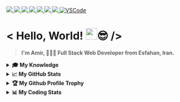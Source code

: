 <a href="https://github.com/antonkomarev/github-profile-views-counter">
  <img src="https://komarev.com/ghpvc/?username=Amir-Pourhadi&label=Visitors&color=blueviolet" />
</a>

<a href="https://github.com/chetanraj/awesome-github-badges">
  <img src="https://img.shields.io/badge/Made%20With-Love-red" />
</a>

<a href="https://badges.pufler.dev">
  <img src="https://badges.pufler.dev/years/Amir-Pourhadi?color=orange" />
</a>

<a href="https://github.com/Amir-Pourhadi?tab=repositories">
  <img src="https://badges.pufler.dev/repos/Amir-Pourhadi?color=success" />
</a>

<a href="https://badges.pufler.dev">
  <img src="https://badges.pufler.dev/commits/monthly/Amir-Pourhadi?color=yellowgreen" />
</a>

<a href="https://www.microsoft.com/en-us/windows">
  <img src="https://img.shields.io/badge/Windows-0078D6?logo=windows&logoColor=white" />
</a>

<a href="https://www.google.com/chrome" >
  <img src="https://img.shields.io/badge/Google%20Chrome-4285F4?logo=GoogleChrome&logoColor=white" />
</a>

<a href="https://code.visualstudio.com/">
  <img alt="VSCode" src="https://img.shields.io/badge/-VS%20Code-23A9F2?logo=Visual%20Studio%20Code&logoColor=white" />
</a>
  
<h1> < Hello, World! <img src="https://raw.githubusercontent.com/MartinHeinz/MartinHeinz/master/wave.gif" width="30px">😎 /> </h1>

> **I'm Amir, 👨🏻‍💻 Full Stack Web Developer from Esfahan, Iran.**

<details>
  <summary><b>🎓 My Knowledge</b></summary><br>

  <div>
    <img alt="Prettier" src="https://img.shields.io/badge/-Prettier-F7B93E?style=flat-square&logo=prettier&logoColor=white" />
    <img alt="Git" src="https://img.shields.io/badge/-Git-F05032?style=flat-square&logo=git&logoColor=white" />
    <img alt="GitHub" src="https://img.shields.io/badge/-Github-181717?style=flat-square&logo=GitHub&logoColor=white" />
    <img alt="GitLab" src="https://img.shields.io/badge/-GitLab-FCA121?style=flat-square&logo=gitlab" />
    <img alt="BitBucket" src="https://img.shields.io/badge/bitbucket-%230047B3.svg?style=flat-square&logo=bitbucket&logoColor=white" />
    <br>
    <img alt="HTML" src="https://img.shields.io/badge/HTML-E34F26?style=flat-square&logo=html5&logoColor=white" />
    <img alt="CSS" src="https://img.shields.io/badge/CSS-1572B6?style=flat-square&logo=css3&logoColor=white" />
    <img alt="Sass" src="https://img.shields.io/badge/Sass-CC6699?style=flat-square&logo=sass&logoColor=white" />
    <img alt="Bootstrap" src="https://img.shields.io/badge/Bootstrap-563D7C?style=flat-square&logo=bootstrap&logoColor=white" />
    <img alt="JS" src="https://img.shields.io/badge/JavaScript-323330?style=flat-square&logo=javascript&logoColor=F7DF1E" />
    <img alt="Jquery" src="https://img.shields.io/badge/jQuery-0769AD?style=flat-square&logo=jquery&logoColor=white" />
    <br>
    <img alt="React" src="https://img.shields.io/badge/React-45b8d8?style=flat-square&logo=react&logoColor=white" />
    <img alt="Redux" src="https://img.shields.io/badge/Redux-593D88?style=flat-square&logo=redux&logoColor=white" />
    <img alt="NPM" src="https://img.shields.io/badge/-NPM-CB3837?style=flat-square&logo=npm&logoColor=white" />
    <img alt="React-Router" src="https://img.shields.io/badge/React_Router-CA4245?style=flat-square&logo=react-router&logoColor=white" />
    <img alt="Styled-Component" src="https://img.shields.io/badge/styled--components-DB7093?style=flat-square&logo=styled-components&logoColor=white" />
    <br>
    <img alt="NodeJS" src="https://img.shields.io/badge/Node.js-43853D?style=flat-square&logo=node.js&logoColor=white" />
    <img alt="WebPack" src="https://img.shields.io/badge/-WebPack-1C78C0?style=flat-square&logo=WebPack&logoColor=white" />
    <img alt="ESLint" src="https://img.shields.io/badge/-ESLint-4B32C3?style=flat-square&logo=ESLint&logoColor=white" />
    <img alt="Express" src="https://img.shields.io/badge/Express.js-404D59?style=flat-square" />
    <img alt="MongoDB" src="https://img.shields.io/badge/MongoDB-4EA94B?style=flat-square&logo=mongodb&logoColor=white" />
    <img alt="Postman" src="https://img.shields.io/badge/Postman-FF6C37?style=flat-square&logo=postman&logoColor=white" />
    <br>
    <img alt="Netlify" src="https://img.shields.io/badge/Netlify-00C7B7?style=flat-square&logo=netlify&logoColor=white" />
    <img alt="Heroku" src="https://img.shields.io/badge/Heroku-430098?style=flat-square&logo=heroku&logoColor=white" />
    <img alt="Ubuntu" src="https://img.shields.io/badge/Ubuntu-E95420?style=flat-square&logo=ubuntu&logoColor=white" />
    <img alt="Trello" src="https://img.shields.io/badge/-Trello-0079BF?style=flat-square&logo=Trello&logoColor=white" />
    <img alt="adobeXD" src="https://img.shields.io/badge/Adobe%20XD-470137?style=flat-square&logo=Adobe%20XD&logoColor=#FF61F6" />
    <img alt="PhotoShop" src="https://img.shields.io/badge/Photoshop-%2331A8FF.svg?style=flat-square&logo=adobephotoshop&logoColor=white" />
  </div>
</details>

<details>
  <summary><b>📈 My GitHub Stats</b></summary><br>

  <div>
    <a href="https://github-readme-stats.vercel.app/">
      <img height="165" src="https://github-readme-stats.vercel.app/api?username=Amir-Pourhadi&theme=radical&hide_border=true&count_private=true&show_icons=true" />
    </a>
    <a href="https://github.com/DenverCoder1/github-readme-streak-stats">
      <img height="166" src="http://github-readme-streak-stats.herokuapp.com?user=Amir-Pourhadi&theme=radical&hide_border=true" />
    </a>
  </div>
  <div>
    <a href="https://github-readme-stats.vercel.app/">
      <img src="https://github-readme-stats.vercel.app/api/top-langs/?username=Amir-Pourhadi&theme=radical&hide_border=true&layout=compact" />
    </a>
    <a href="https://wakatime.com/AmirPourhadi">
      <img src="https://github-readme-stats.vercel.app/api/wakatime?username=AmirPourhadi&theme=radical&hide_border=true&langs_count=6&layout=compact" />
    </a>
  </div>
</details>

<details>
  <summary><b>🏆 My Github Profile Trophy</b></summary><br>

  <a href="https://github.com/ryo-ma/github-profile-trophy">
    <img src="https://github-profile-trophy.vercel.app/?username=Amir-Pourhadi&theme=radical&margin-w=30&no-frame=true" />
  </a>
</details>

<details>
  <summary><b>📊 My Coding Stats</b></summary><br>
  
  <!--START_SECTION:waka-->
![Lines of code](https://img.shields.io/badge/From%20Hello%20World%20I%27ve%20Written-109234%20lines%20of%20code-blue)

**I'm a Night 🦉** 

```text
🌞 Morning    127 commits    ███░░░░░░░░░░░░░░░░░░░░░░   15.3% 
🌆 Daytime    257 commits    ███████░░░░░░░░░░░░░░░░░░   30.96% 
🌃 Evening    328 commits    ██████████░░░░░░░░░░░░░░░   39.52% 
🌙 Night      118 commits    ███░░░░░░░░░░░░░░░░░░░░░░   14.22%

```
📅 **I'm Most Productive on Saturday** 

```text
Monday       96 commits     ███░░░░░░░░░░░░░░░░░░░░░░   11.57% 
Tuesday      164 commits    █████░░░░░░░░░░░░░░░░░░░░   19.76% 
Wednesday    73 commits     ██░░░░░░░░░░░░░░░░░░░░░░░   8.8% 
Thursday     71 commits     ██░░░░░░░░░░░░░░░░░░░░░░░   8.55% 
Friday       100 commits    ███░░░░░░░░░░░░░░░░░░░░░░   12.05% 
Saturday     185 commits    █████░░░░░░░░░░░░░░░░░░░░   22.29% 
Sunday       141 commits    ████░░░░░░░░░░░░░░░░░░░░░   16.99%

```


📊 **This Week I Spent My Time On** 

```text
💬 Programming Languages: 
Markdown                 6 hrs 51 mins       █████████░░░░░░░░░░░░░░░░   35.5% 
Java                     4 hrs 56 mins       ██████░░░░░░░░░░░░░░░░░░░   25.62% 
JSON                     1 hr 57 mins        ██░░░░░░░░░░░░░░░░░░░░░░░   10.11% 
JavaScript               1 hr 33 mins        ██░░░░░░░░░░░░░░░░░░░░░░░   8.09% 
HTML                     1 hr 24 mins        █░░░░░░░░░░░░░░░░░░░░░░░░   7.32%

🐱‍💻 Projects: 
Amir-Pourhadi            7 hrs 20 mins       █████████░░░░░░░░░░░░░░░░   38.04% 
DataStructure            2 hrs 1 min         ██░░░░░░░░░░░░░░░░░░░░░░░   10.5% 
DataStructures           1 hr 46 mins        ██░░░░░░░░░░░░░░░░░░░░░░░   9.15% 
Unknown Project          1 hr 40 mins        ██░░░░░░░░░░░░░░░░░░░░░░░   8.63% 
APS-Interview            1 hr 36 mins        ██░░░░░░░░░░░░░░░░░░░░░░░   8.33%

```

**I Mostly Code in JavaScript** 

```text
JavaScript               16 repos            ██████████████░░░░░░░░░░░   57.14% 
HTML                     8 repos             ███████░░░░░░░░░░░░░░░░░░   28.57% 
CSS                      3 repos             ██░░░░░░░░░░░░░░░░░░░░░░░   10.71% 
Java                     1 repo              █░░░░░░░░░░░░░░░░░░░░░░░░   3.57%

```



 Last Updated on 03/10/2021
<!--END_SECTION:waka-->
  
  [](https://hit.yhype.me/github/profile?user_id=48559675)
</details>




